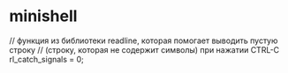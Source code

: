 # minishell

// функция из библиотеки readline, которая помогает выводить пустую строку 
// (строку, которая не содержит символы) при нажатии CTRL-C
rl_catch_signals = 0;
